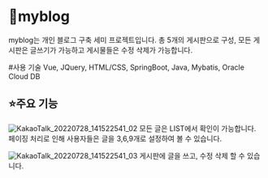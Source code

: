 # 🍎myblog
myblog는 개인 블로그 구축 세미 프로젝트입니다.
총 5개의 게시판으로 구성, 모든 게시판은 글쓰기가 가능하고 게시물들은 수정 삭제가 가능합니다.

#사용 기술
Vue, JQuery, HTML/CSS, SpringBoot, Java, Mybatis, Oracle Cloud DB

## ⭐️주요 기능
![KakaoTalk_20220728_141522541_02](https://user-images.githubusercontent.com/99378736/181690119-77188b65-9fa4-4dbb-97b3-f0997cadb9f5.png)
모든 글은 LIST에서 확인이 가능합니다.
페이징 처리로 인해 사용자들은 글을 3,6,9개로 설정하여 볼 수 있습니다.

![KakaoTalk_20220728_141522541_03](https://user-images.githubusercontent.com/99378736/181690495-74593180-bf3f-4749-b744-5c266aad5573.png)
게시판에 글을 쓰고, 수정 삭제 할 수 있습니다.
